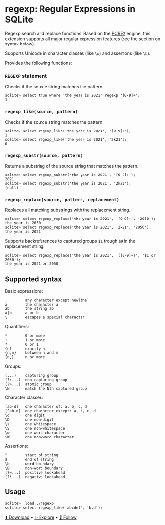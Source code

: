 # regexp: Regular Expressions in SQLite

Regexp search and replace functions. Based on the [PCRE2](https://github.com/pcre2project/pcre2) engine, this extension supports all major regular expression features (see the section on syntax below).

Supports Unicode in character classes (like `\w`) and assertions (like `\b`).

Provides the following functions:

### `REGEXP` statement

Checks if the source string matches the pattern.

```
sqlite> select true where 'the year is 2021' regexp '[0-9]+';
1
```

### `regexp_like(source, pattern)`

Checks if the source string matches the pattern.

```
sqlite> select regexp_like('the year is 2021', '[0-9]+');
1
sqlite> select regexp_like('the year is 2021', '2k21');
0
```

### `regexp_substr(source, pattern)`

Returns a substring of the source string that matches the pattern.

```
sqlite> select regexp_substr('the year is 2021', '[0-9]+');
2021
sqlite> select regexp_substr('the year is 2021', '2k21');
(null)
```

### `regexp_replace(source, pattern, replacement)`

Replaces all matching substrings with the replacement string.

```
sqlite> select regexp_replace('the year is 2021', '[0-9]+', '2050');
the year is 2050
sqlite> select regexp_replace('the year is 2021', '2k21', '2050');
the year is 2021
```

Supports backreferences to captured groups `$1` trough `$9` in the replacement string:

```
sqlite> select regexp_replace('the year is 2021', '([0-9]+)', '$1 or 2050');
the year is 2021 or 2050
```

## Supported syntax

Basic expressions:

```
.        any character except newline
a        the character a
ab       the string ab
a|b      a or b
\        escapes a special character
```

Quantifiers:

```
*        0 or more
+        1 or more
?        0 or 1
{n}      exactly n
{n,m}    between n and m
{n,}     n or more
```

Groups:

```
(...)    capturing group
(?:...)  non-capturing group
(?>...)  atomic group
\N       match the Nth captured group
```

Character classes:

```
[ab-d]   one character of: a, b, c, d
[^ab-d]  one character except: a, b, c, d
\d       one digit
\D       one non-digit
\s       one whitespace
\S       one non-whitespace
\w       one word character
\W       one non-word character
```

Assertions:

```
^        start of string
$        end of string
\b       word boundary
\B       non-word boundary
(?=...)  positive lookahead
(?!...)  negative lookahead
```

## Usage

```
sqlite> .load ./regexp
sqlite> select regexp_like('abcdef', 'b.d');
```

[⬇️ Download](https://github.com/nalgeon/sqlean/releases/latest) •
[✨ Explore](https://github.com/nalgeon/sqlean) •
[🚀 Follow](https://twitter.com/ohmypy)
